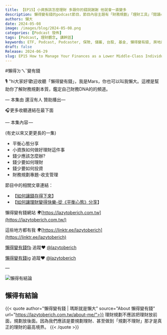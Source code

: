 ```yaml
---
title: 【EP15】小資族該怎麼理財 多跟你的錢說謝謝 他就會一直變多
description: 懶得變有錢的podcast節目，節目內容主題有「財務規劃」「理財工具」「閱讀心得」「職涯與生活」，內容涵蓋了你與金錢會產生的所有關係。如果想要讓自己對「財務規劃」的本質有更進一步的認識，歡迎訂閱、追蹤、分享並歡迎進一步提出你的想法，讓更多人一起財務有規劃、快樂有方法。
authors: 懶大
date: 2024-05-08
image: /images/blog/2024-05-08.png
categories: [Podcast 發佈]
tags: [Podcast, 理財觀念, 講幹話]
keywords: ETF, Podcast, Podcaster, 保險, 儲蓄, 台股, 基金, 懶得變有錢, 房地產, 投資, 投資理財, 支出, 收入, 月配息, 理財, 理財規劃, 瑪斯理財兩三事, 稅務, 總體經濟, 美股, 職涯心得, 股利收入, 複委託, 記帳, 讀書心得, 財務規劃, 財商, 貸款, 資產配置, 退休規劃, 開源節流
draft: false
Release: 2024-06-29
slug: EP15 How to Manage Your Finances as a Lower Middle-Class Individual Say Thank You to Your Money and It Will Keep Growing
---
```

#懶得ㄉㄟˇ變有錢

🎙️ "hi大家好!歡迎收聽「懶得變有錢」，我是Mars，你也可以叫我懶大。這裡是幫助你了解財務規劃本質，鑑定自己財務DNA的的頻道。

— 本集由 還沒有人 贊助播出—

🎧更多收聽連結在最下面

— 本集內容 —

(有史以來又更更長的一集)

- 平衡心態分享
- 小資族如何做好理財這件事
- 錢少應該怎麼辦?
- 錢少要如何理財
- 錢少要如何投資
- 財務規劃專題-收支管理

節目中的相關文章連結：

- 【[如何讓錢存得下來](https://www.facebook.com/lazytoberich/posts/pfbid02YaUgyKhCdxhSTio4PhB5jrRDVGAmpW6gb93rJS2RsFm8zta5EpkQKqyUzM6H8Wial)】
- 【[如何讓理財變得快樂-從《平衡心態》分享](https://www.facebook.com/lazytoberich/posts/pfbid0RcHx7hxa1j2XEYAcPWvjD1goZq2dwbQXjpZJbD4N4ZZTHV5kpTdmoXtB8YgkquNEl)】

懶得變有錢網站 🌍[https://lazytoberich.com.tw](https://lazytoberich.com.tw/)

這些地方都有我 🌍[https://linktr.ee/lazytoberich](https://linktr.ee/lazytoberich)

[懶得變有錢fb](https://www.facebook.com/lazytoberich) 追蹤❤️ [@lazytoberich](https://www.facebook.com/lazytoberich)

[懶得變有錢ig](https://www.instagram.com/lazytoberich/) 追蹤❤️ [@lazytoberich](https://www.instagram.com/lazytoberich/)

—

![懶得有結論](/images/blog/lazytobeconclude.svg)
## 懶得有結論

{{< quote author="懶得變有錢 | 瑪斯就是懶大" source="About 懶得變有錢" url="https://lazytoberich.com.tw/about-me/">}}
理財規劃不應該把理財放前面，規劃放後面。因為我們應該是要規劃理財、甚至做到「規劃不理財」那才是真正的理財的最高境界。
{{< /quote >}}
